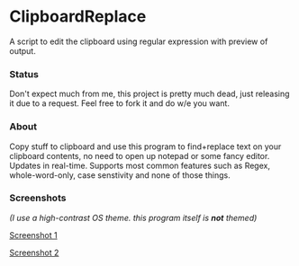 # ClipboardReplace
A script to edit the clipboard using regular expression with preview of output.

### Status

Don't expect much from me, this project is pretty much dead, just releasing it due to a request.
Feel free to fork it and do w/e you want.

### About
Copy stuff to clipboard and use this program to find+replace text on your clipboard contents, no need to open up notepad or some fancy editor. Updates in real-time. Supports most common features such as Regex, whole-word-only, case senstivity and none of those things.

### Screenshots
*(I use a high-contrast OS theme. this program itself is **not** themed)*

[Screenshot 1](http://i.imgur.com/j0RpijQ.png)

[Screenshot 2](http://i.imgur.com/mJTmy25.jpg)
